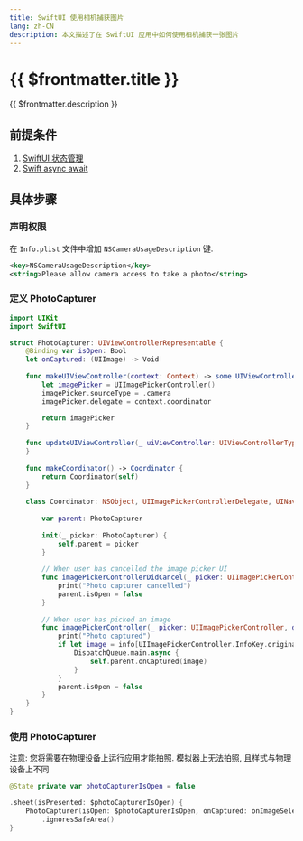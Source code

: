 ```yaml
---
title: SwiftUI 使用相机捕获图片
lang: zh-CN
description: 本文描述了在 SwiftUI 应用中如何使用相机捕获一张图片
---
```


# {{ $frontmatter.title }}

{{ $frontmatter.description }}

## 前提条件

1. [SwiftUI 状态管理](17-SwiftUI-state-management)
2. [Swift async await](19-swift-async-await)

## 具体步骤

### 声明权限

在 `Info.plist` 文件中增加 `NSCameraUsageDescription` 键.
```xml
<key>NSCameraUsageDescription</key>
<string>Please allow camera access to take a photo</string>
```

### 定义 PhotoCapturer

```swift
import UIKit
import SwiftUI

struct PhotoCapturer: UIViewControllerRepresentable {
    @Binding var isOpen: Bool
    let onCaptured: (UIImage) -> Void
   
    func makeUIViewController(context: Context) -> some UIViewController {
        let imagePicker = UIImagePickerController()
        imagePicker.sourceType = .camera
        imagePicker.delegate = context.coordinator

        return imagePicker
    }
    
    func updateUIViewController(_ uiViewController: UIViewControllerType, context: Context) {
    }
    
    func makeCoordinator() -> Coordinator {
        return Coordinator(self)
    }
    
    class Coordinator: NSObject, UIImagePickerControllerDelegate, UINavigationControllerDelegate {
        
        var parent: PhotoCapturer
        
        init(_ picker: PhotoCapturer) {
            self.parent = picker
        }
        
        // When user has cancelled the image picker UI
        func imagePickerControllerDidCancel(_ picker: UIImagePickerController) {
            print("Photo capturer cancelled")
            parent.isOpen = false
        }
        
        // When user has picked an image
        func imagePickerController(_ picker: UIImagePickerController, didFinishPickingMediaWithInfo info: [UIImagePickerController.InfoKey : Any]) {
            print("Photo captured")
            if let image = info[UIImagePickerController.InfoKey.originalImage] as? UIImage {
                DispatchQueue.main.async {
                    self.parent.onCaptured(image)
                }
            }
            parent.isOpen = false
        }
    }
}
```

### 使用 PhotoCapturer

注意: 您将需要在物理设备上运行应用才能拍照. 模拟器上无法拍照, 且样式与物理设备上不同

```swift
@State private var photoCapturerIsOpen = false

.sheet(isPresented: $photoCapturerIsOpen) {
    PhotoCapturer(isOpen: $photoCapturerIsOpen, onCaptured: onImageSelected)
        .ignoresSafeArea()
}
```
